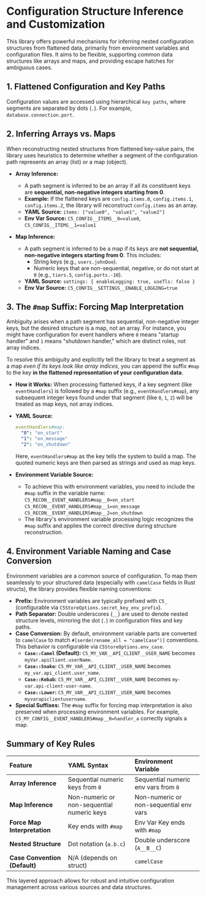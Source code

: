 # Configuration Structure Inference and Customization

This library offers powerful mechanisms for inferring nested configuration structures from flattened data, primarily from environment variables and configuration files. It aims to be flexible, supporting common data structures like arrays and maps, and providing escape hatches for ambiguous cases.

## 1. Flattened Configuration and Key Paths

Configuration values are accessed using hierarchical `key paths`, where segments are separated by dots (`.`). For example, `database.connection.port`.

## 2. Inferring Arrays vs. Maps

When reconstructing nested structures from flattened key-value pairs, the library uses heuristics to determine whether a segment of the configuration path represents an array (list) or a map (object).

*   **Array Inference:**
    *   A path segment is inferred to be an array if all its constituent keys are **sequential, non-negative integers starting from 0**.
    *   **Example:** If the flattened keys are `config.items.0`, `config.items.1`, `config.items.2`, the library will reconstruct `config.items` as an array.
    *   **YAML Source:** `items: ["value0", "value1", "value2"]`
    *   **Env Var Source:** `C5_CONFIG__ITEMS__0=value0`, `C5_CONFIG__ITEMS__1=value1`

*   **Map Inference:**
    *   A path segment is inferred to be a map if its keys are **not sequential, non-negative integers starting from 0**. This includes:
        *   String keys (e.g., `users.johnDoe`).
        *   Numeric keys that are non-sequential, negative, or do not start at `0` (e.g., `tiers.5`, `config.ports.-10`).
    *   **YAML Source:** `settings: { enableLogging: true, useTls: false }`
    *   **Env Var Source:** `C5_CONFIG__SETTINGS__ENABLE_LOGGING=true`

## 3. The `#map` Suffix: Forcing Map Interpretation

Ambiguity arises when a path segment has sequential, non-negative integer keys, but the desired structure is a map, not an array. For instance, you might have configuration for event handlers where `0` means "startup handler" and `1` means "shutdown handler," which are distinct roles, not array indices.

To resolve this ambiguity and explicitly tell the library to treat a segment as a map *even if its keys look like array indices*, you can append the suffix `#map` to the key **in the flattened representation of your configuration data**.

*   **How it Works:** When processing flattened keys, if a key segment (like `eventHandlers`) is followed by a `#map` suffix (e.g., `eventHandlers#map`), any subsequent integer keys found under that segment (like `0`, `1`, `2`) will be treated as map keys, not array indices.

*   **YAML Source:**
    ```yaml
    eventHandlers#map:
      "0": "on_start"
      "1": "on_message"
      "2": "on_shutdown"
    ```
    Here, `eventHandlers#map` as the key tells the system to build a map. The quoted numeric keys are then parsed as strings and used as map keys.

*   **Environment Variable Source:**
    *   To achieve this with environment variables, you need to include the `#map` suffix in the variable name:
        `C5_RECON__EVENT_HANDLERS#map__0=on_start`
        `C5_RECON__EVENT_HANDLERS#map__1=on_message`
        `C5_RECON__EVENT_HANDLERS#map__2=on_shutdown`
    *   The library's environment variable processing logic recognizes the `#map` suffix and applies the correct directive during structure reconstruction.

## 4. Environment Variable Naming and Case Conversion

Environment variables are a common source of configuration. To map them seamlessly to your structured data (especially with `camelCase` fields in Rust structs), the library provides flexible naming conventions:

*   **Prefix:** Environment variables are typically prefixed with `C5_` (configurable via `C5StoreOptions.secret_key_env_prefix`).
*   **Path Separator:** Double underscores (`__`) are used to denote nested structure levels, mirroring the dot (`.`) in configuration files and key paths.
*   **Case Conversion:** By default, environment variable parts are converted to `camelCase` to match `#[serde(rename_all = "camelCase")]` conventions. This behavior is configurable via `C5StoreOptions.env_case`.
    *   **`Case::Camel` (Default):** `C5_MY_VAR__API_CLIENT__USER_NAME` becomes `myVar.apiClient.userName`.
    *   **`Case::Snake`:** `C5_MY_VAR__API_CLIENT__USER_NAME` becomes `my_var.api_client.user_name`.
    *   **`Case::Kebab`:** `C5_MY_VAR__API_CLIENT__USER_NAME` becomes `my-var.api-client-user-name`.
    *   **`Case::Lower`:** `C5_MY_VAR__API_CLIENT__USER_NAME` becomes `myvarapiclientusername`.
*   **Special Suffixes:** The `#map` suffix for forcing map interpretation is also preserved when processing environment variables. For example, `C5_MY_CONFIG__EVENT_HANDLERS#map__0=handler_a` correctly signals a map.

## Summary of Key Rules

| Feature                       | YAML Syntax                               | Environment Variable                  |
| :---------------------------- | :---------------------------------------- | :------------------------------------ |
| **Array Inference**           | Sequential numeric keys from `0`          | Sequential numeric env vars from `0`  |
| **Map Inference**             | Non-numeric or non-sequential numeric keys | Non-numeric or non-sequential env vars |
| **Force Map Interpretation**  | Key ends with `#map`                      | Env Var Key ends with `#map`          |
| **Nested Structure**          | Dot notation (`a.b.c`)                    | Double underscore (`A__B__C`)         |
| **Case Convention (Default)** | N/A (depends on struct)                   | `camelCase`                           |

This layered approach allows for robust and intuitive configuration management across various sources and data structures.